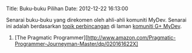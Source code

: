 Title: Buku-buku Pilihan
Date: 2012-12-22 16:13:00

Senarai buku-buku yang direkomen oleh ahli-ahli komuniti MyDev. Senarai ini adalah berdasarkan [topik perbincangan][1] di laman [komuniti G+ MyDev][2].

1. [The Pragmatic Programmer][http://www.amazon.com/Pragmatic-Programmer-Journeyman-Master/dp/020161622X]

[1]:https://plus.google.com/u/0/105721265741813048018/posts/chsdf4ekQ8S
[2]:https://plus.google.com/u/0/communities/104883828501447858589
